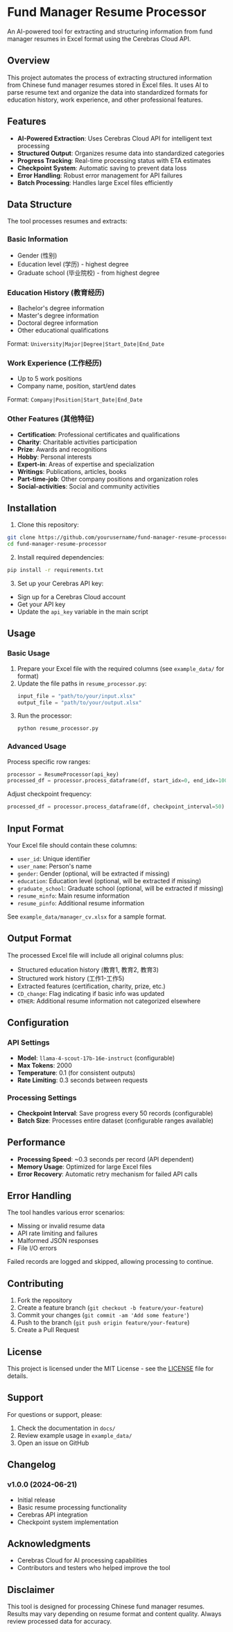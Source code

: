 # Fund Manager Resume Processor

An AI-powered tool for extracting and structuring information from fund manager resumes in Excel format using the Cerebras Cloud API.

## Overview

This project automates the process of extracting structured information from Chinese fund manager resumes stored in Excel files. It uses AI to parse resume text and organize the data into standardized formats for education history, work experience, and other professional features.

## Features

- **AI-Powered Extraction**: Uses Cerebras Cloud API for intelligent text processing
- **Structured Output**: Organizes resume data into standardized categories
- **Progress Tracking**: Real-time processing status with ETA estimates
- **Checkpoint System**: Automatic saving to prevent data loss
- **Error Handling**: Robust error management for API failures
- **Batch Processing**: Handles large Excel files efficiently

## Data Structure

The tool processes resumes and extracts:

### Basic Information
- Gender (性别)
- Education level (学历) - highest degree
- Graduate school (毕业院校) - from highest degree

### Education History (教育经历)
- Bachelor's degree information
- Master's degree information
- Doctoral degree information
- Other educational qualifications

Format: `University|Major|Degree|Start_Date|End_Date`

### Work Experience (工作经历)
- Up to 5 work positions
- Company name, position, start/end dates

Format: `Company|Position|Start_Date|End_Date`

### Other Features (其他特征)
- **Certification**: Professional certificates and qualifications
- **Charity**: Charitable activities participation
- **Prize**: Awards and recognitions
- **Hobby**: Personal interests
- **Expert-in**: Areas of expertise and specialization
- **Writings**: Publications, articles, books
- **Part-time-job**: Other company positions and organization roles
- **Social-activities**: Social and community activities

## Installation

1. Clone this repository:
```bash
git clone https://github.com/yourusername/fund-manager-resume-processor.git
cd fund-manager-resume-processor
```

2. Install required dependencies:
```bash
pip install -r requirements.txt
```

3. Set up your Cerebras API key:
- Sign up for a Cerebras Cloud account
- Get your API key
- Update the `api_key` variable in the main script

## Usage

### Basic Usage

1. Prepare your Excel file with the required columns (see `example_data/` for format)
2. Update the file paths in `resume_processor.py`:
   ```python
   input_file = "path/to/your/input.xlsx"
   output_file = "path/to/your/output.xlsx"
   ```
3. Run the processor:
   ```bash
   python resume_processor.py
   ```

### Advanced Usage

Process specific row ranges:
```python
processor = ResumeProcessor(api_key)
processed_df = processor.process_dataframe(df, start_idx=0, end_idx=100)
```

Adjust checkpoint frequency:
```python
processed_df = processor.process_dataframe(df, checkpoint_interval=50)
```

## Input Format

Your Excel file should contain these columns:
- `user_id`: Unique identifier
- `user_name`: Person's name
- `gender`: Gender (optional, will be extracted if missing)
- `education`: Education level (optional, will be extracted if missing)
- `graduate_school`: Graduate school (optional, will be extracted if missing)
- `resume_minfo`: Main resume information
- `resume_pinfo`: Additional resume information

See `example_data/manager_cv.xlsx` for a sample format.

## Output Format

The processed Excel file will include all original columns plus:
- Structured education history (教育1, 教育2, 教育3)
- Structured work history (工作1-工作5)
- Extracted features (certification, charity, prize, etc.)
- `CD_change`: Flag indicating if basic info was updated
- `OTHER`: Additional resume information not categorized elsewhere

## Configuration

### API Settings
- **Model**: `llama-4-scout-17b-16e-instruct` (configurable)
- **Max Tokens**: 2000
- **Temperature**: 0.1 (for consistent outputs)
- **Rate Limiting**: 0.3 seconds between requests

### Processing Settings
- **Checkpoint Interval**: Save progress every 50 records (configurable)
- **Batch Size**: Processes entire dataset (configurable ranges available)

## Performance

- **Processing Speed**: ~0.3 seconds per record (API dependent)
- **Memory Usage**: Optimized for large Excel files
- **Error Recovery**: Automatic retry mechanism for failed API calls

## Error Handling

The tool handles various error scenarios:
- Missing or invalid resume data
- API rate limiting and failures
- Malformed JSON responses
- File I/O errors

Failed records are logged and skipped, allowing processing to continue.

## Contributing

1. Fork the repository
2. Create a feature branch (`git checkout -b feature/your-feature`)
3. Commit your changes (`git commit -am 'Add some feature'`)
4. Push to the branch (`git push origin feature/your-feature`)
5. Create a Pull Request

## License

This project is licensed under the MIT License - see the [LICENSE](LICENSE) file for details.

## Support

For questions or support, please:
1. Check the documentation in `docs/`
2. Review example usage in `example_data/`
3. Open an issue on GitHub

## Changelog

### v1.0.0 (2024-06-21)
- Initial release
- Basic resume processing functionality
- Cerebras API integration
- Checkpoint system implementation

## Acknowledgments

- Cerebras Cloud for AI processing capabilities
- Contributors and testers who helped improve the tool

## Disclaimer

This tool is designed for processing Chinese fund manager resumes. Results may vary depending on resume format and content quality. Always review processed data for accuracy.

